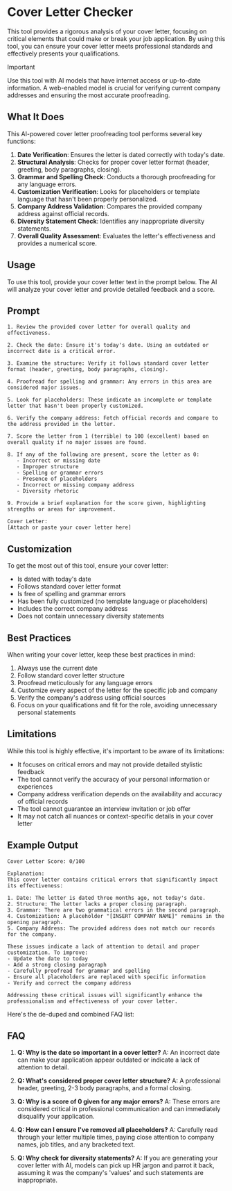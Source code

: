 # Cover Letter Checker

This tool provides a rigorous analysis of your cover letter, focusing on critical elements that could make or break your job application. By using this tool, you can ensure your cover letter meets professional standards and effectively presents your qualifications.

> [!IMPORTANT]
> Use this tool with AI models that have internet access or up-to-date information. A web-enabled model is crucial for verifying current company addresses and ensuring the most accurate proofreading.

## What It Does

This AI-powered cover letter proofreading tool performs several key functions:

1. **Date Verification**: Ensures the letter is dated correctly with today's date.
2. **Structural Analysis**: Checks for proper cover letter format (header, greeting, body paragraphs, closing).
3. **Grammar and Spelling Check**: Conducts a thorough proofreading for any language errors.
4. **Customization Verification**: Looks for placeholders or template language that hasn't been properly personalized.
5. **Company Address Validation**: Compares the provided company address against official records.
6. **Diversity Statement Check**: Identifies any inappropriate diversity statements.
7. **Overall Quality Assessment**: Evaluates the letter's effectiveness and provides a numerical score.

## Usage

To use this tool, provide your cover letter text in the prompt below. The AI will analyze your cover letter and provide detailed feedback and a score.

## Prompt
```
1. Review the provided cover letter for overall quality and effectiveness.

2. Check the date: Ensure it's today's date. Using an outdated or incorrect date is a critical error.

3. Examine the structure: Verify it follows standard cover letter format (header, greeting, body paragraphs, closing).

4. Proofread for spelling and grammar: Any errors in this area are considered major issues.

5. Look for placeholders: These indicate an incomplete or template letter that hasn't been properly customized.

6. Verify the company address: Fetch official records and compare to the address provided in the letter.

7. Score the letter from 1 (terrible) to 100 (excellent) based on overall quality if no major issues are found.

8. If any of the following are present, score the letter as 0:
   - Incorrect or missing date
   - Improper structure
   - Spelling or grammar errors
   - Presence of placeholders
   - Incorrect or missing company address
   - Diversity rhetoric

9. Provide a brief explanation for the score given, highlighting strengths or areas for improvement.

Cover Letter:
[Attach or paste your cover letter here]
```

## Customization
To get the most out of this tool, ensure your cover letter:
- Is dated with today's date
- Follows standard cover letter format
- Is free of spelling and grammar errors
- Has been fully customized (no template language or placeholders)
- Includes the correct company address
- Does not contain unnecessary diversity statements

## Best Practices
When writing your cover letter, keep these best practices in mind:
1. Always use the current date
2. Follow standard cover letter structure
3. Proofread meticulously for any language errors
4. Customize every aspect of the letter for the specific job and company
5. Verify the company's address using official sources
6. Focus on your qualifications and fit for the role, avoiding unnecessary personal statements

## Limitations
While this tool is highly effective, it's important to be aware of its limitations:
- It focuses on critical errors and may not provide detailed stylistic feedback
- The tool cannot verify the accuracy of your personal information or experiences
- Company address verification depends on the availability and accuracy of official records
- The tool cannot guarantee an interview invitation or job offer
- It may not catch all nuances or context-specific details in your cover letter

## Example Output

```
Cover Letter Score: 0/100

Explanation:
This cover letter contains critical errors that significantly impact its effectiveness:

1. Date: The letter is dated three months ago, not today's date.
2. Structure: The letter lacks a proper closing paragraph.
3. Grammar: There are two grammatical errors in the second paragraph.
4. Customization: A placeholder "[INSERT COMPANY NAME]" remains in the opening paragraph.
5. Company Address: The provided address does not match our records for the company.

These issues indicate a lack of attention to detail and proper customization. To improve:
- Update the date to today
- Add a strong closing paragraph
- Carefully proofread for grammar and spelling
- Ensure all placeholders are replaced with specific information
- Verify and correct the company address

Addressing these critical issues will significantly enhance the professionalism and effectiveness of your cover letter.
```

Here's the de-duped and combined FAQ list:

## FAQ
1. **Q: Why is the date so important in a cover letter?**
   A: An incorrect date can make your application appear outdated or indicate a lack of attention to detail.

2. **Q: What's considered proper cover letter structure?**
   A: A professional header, greeting, 2-3 body paragraphs, and a formal closing.

3. **Q: Why is a score of 0 given for any major errors?**
   A: These errors are considered critical in professional communication and can immediately disqualify your application.

4. **Q: How can I ensure I've removed all placeholders?**
   A: Carefully read through your letter multiple times, paying close attention to company names, job titles, and any bracketed text.

5. **Q: Why check for diversity statements?**
   A: If you are generating your cover letter with AI, models can pick up HR jargon and parrot it back, assuming it was the company's 'values' and such statements are inappropriate.

